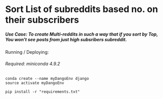 # Sort List of subreddits based no. on their subscribers

##### Use Case: To create Multi-reddits in such a way that if you sort by Top, You won't see posts from just high subsribers subreddit.


Running / Deploying:
###### Required: miniconda 4.9.2
```
conda create --name myDangoEnv django
source activate myDangoEnv

pip install -r "requirements.txt"
```
